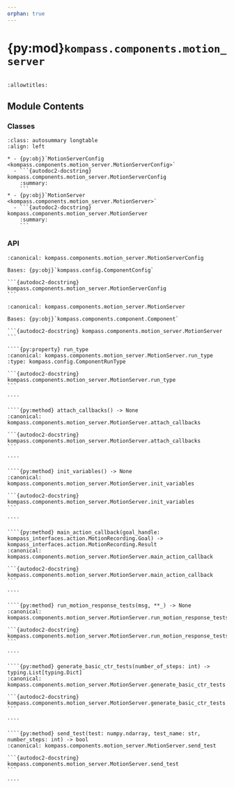 ```yaml
---
orphan: true
---
```


# {py:mod}`kompass.components.motion_server`

```{py:module} kompass.components.motion_server
```

```{autodoc2-docstring} kompass.components.motion_server
:allowtitles:
```

## Module Contents

### Classes

````{list-table}
:class: autosummary longtable
:align: left

* - {py:obj}`MotionServerConfig <kompass.components.motion_server.MotionServerConfig>`
  - ```{autodoc2-docstring} kompass.components.motion_server.MotionServerConfig
    :summary:
    ```
* - {py:obj}`MotionServer <kompass.components.motion_server.MotionServer>`
  - ```{autodoc2-docstring} kompass.components.motion_server.MotionServer
    :summary:
    ```
````

### API

````{py:class} MotionServerConfig
:canonical: kompass.components.motion_server.MotionServerConfig

Bases: {py:obj}`kompass.config.ComponentConfig`

```{autodoc2-docstring} kompass.components.motion_server.MotionServerConfig
```

````

`````{py:class} MotionServer(*, component_name: str, config: typing.Optional[kompass.components.motion_server.MotionServerConfig] = None, config_file: typing.Optional[str] = None, robot_cmd_topic: typing.Optional[kompass.topic.Topic] = None, robot_odom_topic: typing.Optional[kompass.topic.Topic] = None, callback_group: typing.Optional[rclpy.callback_groups.CallbackGroup] = None, **kwargs)
:canonical: kompass.components.motion_server.MotionServer

Bases: {py:obj}`kompass.components.component.Component`

```{autodoc2-docstring} kompass.components.motion_server.MotionServer
```

````{py:property} run_type
:canonical: kompass.components.motion_server.MotionServer.run_type
:type: kompass.config.ComponentRunType

```{autodoc2-docstring} kompass.components.motion_server.MotionServer.run_type
```

````

````{py:method} attach_callbacks() -> None
:canonical: kompass.components.motion_server.MotionServer.attach_callbacks

```{autodoc2-docstring} kompass.components.motion_server.MotionServer.attach_callbacks
```

````

````{py:method} init_variables() -> None
:canonical: kompass.components.motion_server.MotionServer.init_variables

```{autodoc2-docstring} kompass.components.motion_server.MotionServer.init_variables
```

````

````{py:method} main_action_callback(goal_handle: kompass_interfaces.action.MotionRecording.Goal) -> kompass_interfaces.action.MotionRecording.Result
:canonical: kompass.components.motion_server.MotionServer.main_action_callback

```{autodoc2-docstring} kompass.components.motion_server.MotionServer.main_action_callback
```

````

````{py:method} run_motion_response_tests(msg, **_) -> None
:canonical: kompass.components.motion_server.MotionServer.run_motion_response_tests

```{autodoc2-docstring} kompass.components.motion_server.MotionServer.run_motion_response_tests
```

````

````{py:method} generate_basic_ctr_tests(number_of_steps: int) -> typing.List[typing.Dict]
:canonical: kompass.components.motion_server.MotionServer.generate_basic_ctr_tests

```{autodoc2-docstring} kompass.components.motion_server.MotionServer.generate_basic_ctr_tests
```

````

````{py:method} send_test(test: numpy.ndarray, test_name: str, number_steps: int) -> bool
:canonical: kompass.components.motion_server.MotionServer.send_test

```{autodoc2-docstring} kompass.components.motion_server.MotionServer.send_test
```

````

`````
